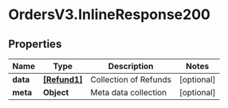 # OrdersV3.InlineResponse200

## Properties
Name | Type | Description | Notes
------------ | ------------- | ------------- | -------------
**data** | [**[Refund1]**](Refund1.md) | Collection of Refunds | [optional] 
**meta** | **Object** | Meta data collection | [optional] 
